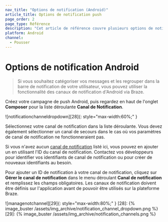 ```yaml
---
nav_title: "Options de notification (Android)"
article_title: Options de notification push
page_order: 2
page_type: Référence
description: "Cet article de référence couvre plusieurs options de notification Android et comment les utiliser au mieux dans les campagnes de Braze."
platform: Android
channel:
  - Pousser
---
```


# Options de notification Android

> Si vous souhaitez catégoriser vos messages et les regrouper dans la barre de notification de votre utilisateur, vous pouvez utiliser la fonctionnalité des canaux de notification d'Android via Braze.

Créez votre campagne de push Android, puis regardez en haut de l'onglet **Composer** pour la liste déroulante **Canal de Notification**.

!\[notificationchanneldropdown\]\[28\]{: style="max-width:60%;" }

Sélectionnez votre canal de notification dans la liste déroulante. Vous devez également sélectionner un canal de secours dans le cas où vos paramètres de canal de notification ne fonctionneraient pas.

Si vous n'avez aucun [canal de notification]({{site.baseurl}}/user_guide/message_building_by_channel/push/android/notification_channels/) listé ici, vous pouvez en ajouter un en utilisant l'ID du canal de notification. Contactez vos développeurs pour identifier vos identifiants de canal de notification ou pour créer de nouveaux identifiants au besoin.

Pour ajouter un ID de notification à votre canal de notification, cliquez sur **Gérer le canal de notification** dans le menu déroulant **Canal de notification** et remplissez les champs obligatoires. Les canaux de notification doivent être définis sur l'application avant de pouvoir être utilisés sur la plateforme Braze.

!\[managenotchannel\]\[29\]{: style="max-width:80%;" }
[28]: {% image_buster /assets/img_archive/notification_channel_dropdown.png %} [29]: {% image_buster /assets/img_archive/notification_channels.png %}
